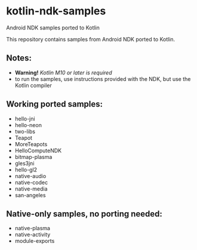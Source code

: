 kotlin-ndk-samples
==================

Android NDK samples ported to Kotlin

This repository contains samples from Android NDK ported to Kotlin.

Notes:
------

- **Warning!** *Kotlin M10 or later is required*
- to run the samples, use instructions provided with the NDK, but use the Kotlin compiler

Working ported samples:
-----------------------

- hello-jni
- hello-neon
- two-libs
- Teapot
- MoreTeapots
- HelloComputeNDK
- bitmap-plasma
- gles3jni
- hello-gl2
- native-audio
- native-codec
- native-media
- san-angeles

Native-only samples, no porting needed:
---------------------------------------

- native-plasma
- native-activity
- module-exports

